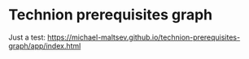 Technion prerequisites graph
===============

Just a test:
https://michael-maltsev.github.io/technion-prerequisites-graph/app/index.html
